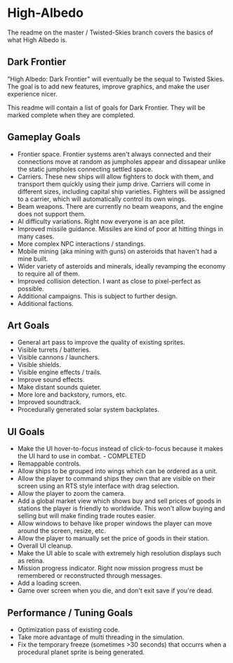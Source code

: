 # High-Albedo

The readme on the master / Twisted-Skies branch covers the basics of what High Albedo is.

Dark Frontier
-------------
"High Albedo: Dark Frontier" will eventually be the sequal to Twisted Skies. The goal is to add new features, improve graphics, and make the user experience nicer.

This readme will contain a list of goals for Dark Frontier. They will be marked complete when they are completed.

Gameplay Goals
---------------
* Frontier space. Frontier systems aren't always connected and their connections move at random as jumpholes appear and dissapear unlike the static jumpholes connecting settled space.
* Carriers. These new ships will allow fighters to dock with them, and transport them quickly using their jump drive. Carriers will come in different sizes, including capital ship varieties. Fighters will be assigned to a carrier, which will automatically control its own wings.
* Beam weapons. There are currently no beam weapons, and the engine does not support them.
* AI difficulty variations. Right now everyone is an ace pilot.
* Improved missile guidance. Missiles are kind of poor at hitting things in many cases.
* More complex NPC interactions / standings.
* Mobile mining (aka mining with guns) on asteroids that haven't had a mine built.
* Wider variety of asteroids and minerals, ideally revamping the economy to require all of them.
* Improved collision detection. I want as close to pixel-perfect as possible.
* Additional campaigns. This is subject to further design.
* Additional factions.

Art Goals
---------
* General art pass to improve the quality of existing sprites.
* Visible turrets / batteries.
* Visible cannons / launchers.
* Visible shields.
* Visible engine effects / trails.
* Improve sound effects.
* Make distant sounds quieter.
* More lore and backstory, rumors, etc.
* Improved soundtrack.
* Procedurally generated solar system backplates.

UI Goals
--------
* Make the UI hover-to-focus instead of click-to-focus because it makes the UI hard to use in combat. - COMPLETED
* Remappable controls.
* Allow ships to be grouped into wings which can be ordered as a unit.
* Allow the player to command ships they own that are visible on their screen using an RTS style interface with drag selection.
* Allow the player to zoom the camera.
* Add a global market view which shows buy and sell prices of goods in stations the player is friendly to worldwide. This won't allow buying and selling but will make finding trade routes easier.
* Allow windows to behave like proper windows the player can move around the screen, resize, etc.
* Allow the player to manually set the price of goods in their station.
* Overall UI cleanup.
* Make the UI able to scale with extremely high resolution displays such as retina.
* Mission progress indicator. Right now mission progress must be remembered or reconstructed through messages.
* Add a loading screen.
* Game over screen when you die, and don't exit save if you're dead.

Performance / Tuning Goals
--------------------------
* Optimization pass of existing code.
* Take more advantage of multi threading in the simulation.
* Fix the temporary freeze (sometimes >30 seconds) that occurrs when a procedural planet sprite is being generated.
